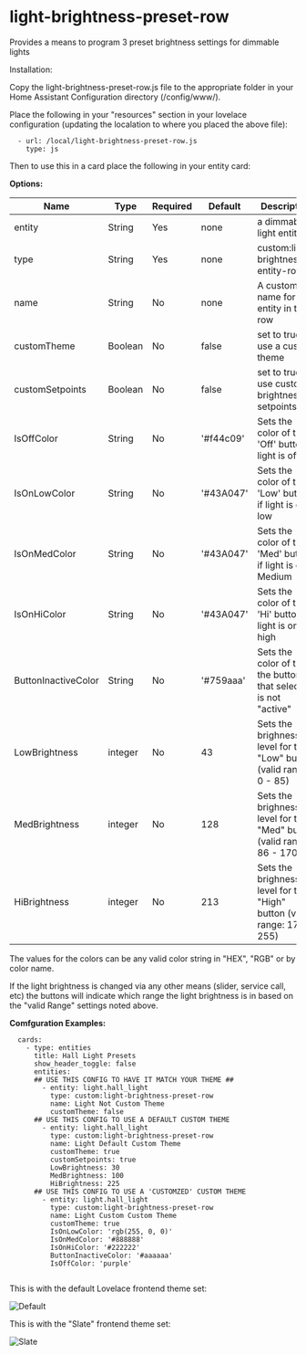 # light-brightness-preset-row
Provides a means to program 3 preset brightness settings for dimmable lights

Installation:

Copy the light-brightness-preset-row.js file to the appropriate folder in your Home Assistant Configuration directory (/config/www/).

Place the following in your "resources" section in your lovelace configuration (updating the localation to where you placed the above file):

  ```
    - url: /local/light-brightness-preset-row.js
      type: js
  ```
    
Then to use this in a card place the following in your entity card:


<b>Options:</b>

| Name | Type | Required | Default | Description |
| --- | --- | --- | --- | --- |
| entity | String | Yes | none | a dimmable light entity_id |
| type | String | Yes | none | custom:light-brightness-entity-row |
| name | String | No | none | A custom name for the entity in the row |
| customTheme | Boolean | No | false | set to true to use a custom theme |
| customSetpoints | Boolean | No | false | set to true to use custom brightness setpoints |
| IsOffColor | String | No | '#f44c09' | Sets the color of the 'Off' button if light is off |
| IsOnLowColor | String | No | '#43A047' | Sets the color of the 'Low' button if light is on low |
| IsOnMedColor | String | No | '#43A047' | Sets the color of the 'Med' button if light is on Medium |
| IsOnHiColor | String | No | '#43A047' | Sets the color of the 'Hi' button if light is on high |
| ButtonInactiveColor | String | No | '#759aaa' | Sets the color of the the buttons if that selection is not "active" |
| LowBrightness | integer | No | 43 | Sets the brighness level for the "Low" button (valid range: 0 - 85) |
| MedBrightness | integer | No | 128 | Sets the brighness level for the "Med" button (valid range: 86 - 170) |
| HiBrightness | integer | No | 213 | Sets the brighness level for the "High" button (valid range: 171 - 255)|


The values for the colors can be any valid color string in "HEX", "RGB" or by color name.

If the light brightness is changed via any other means (slider, service call, etc) the buttons will indicate which range the light brightness is in based on the "valid Range" settings noted above.

<b>Comfguration Examples:</b>
    
  ```
    cards:
      - type: entities
        title: Hall Light Presets
        show_header_toggle: false
        entities:
        ## USE THIS CONFIG TO HAVE IT MATCH YOUR THEME ##
          - entity: light.hall_light
            type: custom:light-brightness-preset-row
            name: Light Not Custom Theme
            customTheme: false
        ## USE THIS CONFIG TO USE A DEFAULT CUSTOM THEME
          - entity: light.hall_light
            type: custom:light-brightness-preset-row
            name: Light Default Custom Theme
            customTheme: true
            customSetpoints: true
            LowBrightness: 30
            MedBrightness: 100
            HiBrightness: 225
        ## USE THIS CONFIG TO USE A 'CUSTOMZED' CUSTOM THEME
          - entity: light.hall_light
            type: custom:light-brightness-preset-row
            name: Light Custom Custom Theme
            customTheme: true
            IsOnLowColor: 'rgb(255, 0, 0)'
            IsOnMedColor: '#888888'
            IsOnHiColor: '#222222'
            ButtonInactiveColor: '#aaaaaa'
            IsOffColor: 'purple'
            
  ```

This is with the default Lovelace frontend theme set:

![Default](default_fan_ex.gif)


This is with the "Slate" frontend theme set:

![Slate](slate_fan_ex.gif)
